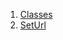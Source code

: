 

1. [Classes](file-___home_harshil_Desktop_open-source_palisadoes_talawa_lib_views_pre_auth_screens_set_url/#classes)
2. [SetUrl](file-___home_harshil_Desktop_open-source_palisadoes_talawa_lib_views_pre_auth_screens_set_url/SetUrl-class.html)
